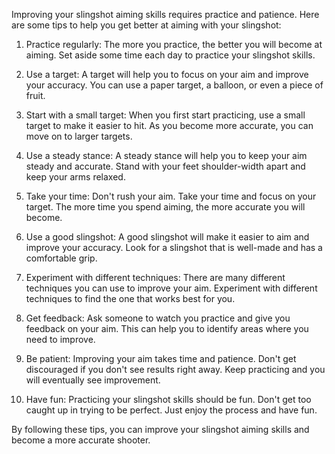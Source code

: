Improving your slingshot aiming skills requires practice and patience. Here are some tips to help you get better at aiming with your slingshot:

1. Practice regularly: The more you practice, the better you will become at aiming. Set aside some time each day to practice your slingshot skills.

2. Use a target: A target will help you to focus on your aim and improve your accuracy. You can use a paper target, a balloon, or even a piece of fruit.

3. Start with a small target: When you first start practicing, use a small target to make it easier to hit. As you become more accurate, you can move on to larger targets.

4. Use a steady stance: A steady stance will help you to keep your aim steady and accurate. Stand with your feet shoulder-width apart and keep your arms relaxed.

5. Take your time: Don't rush your aim. Take your time and focus on your target. The more time you spend aiming, the more accurate you will become.

6. Use a good slingshot: A good slingshot will make it easier to aim and improve your accuracy. Look for a slingshot that is well-made and has a comfortable grip.

7. Experiment with different techniques: There are many different techniques you can use to improve your aim. Experiment with different techniques to find the one that works best for you.

8. Get feedback: Ask someone to watch you practice and give you feedback on your aim. This can help you to identify areas where you need to improve.

9. Be patient: Improving your aim takes time and patience. Don't get discouraged if you don't see results right away. Keep practicing and you will eventually see improvement.

10. Have fun: Practicing your slingshot skills should be fun. Don't get too caught up in trying to be perfect. Just enjoy the process and have fun.

By following these tips, you can improve your slingshot aiming skills and become a more accurate shooter.